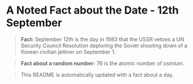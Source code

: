 
# A Noted Fact about the Date - 12th September

> **Fact:** September 12th is the day in 1983 that the USSR vetoes a UN Security Council Resolution deploring the Soviet shooting down of a Korean civilian jetliner on September 1.

> **Fact about a random number:** 76 is the atomic number of osmium.

> This README is automatically updated with a fact about a day.
